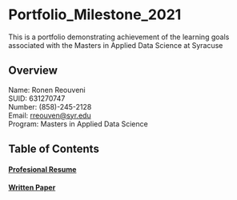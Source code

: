 # Portfolio_Milestone_2021
This is a portfolio demonstrating achievement of the learning goals associated with the Masters in Applied Data Science at Syracuse 

## Overview 

Name: Ronen Reouveni <br/>
SUID: 631270747 <br/>
Number: (858)-245-2128 <br/>
Email: rreouven@syr.edu <br/>
Program: Masters in Applied Data Science <br/>


## Table of Contents 

#### [Profesional Resume](https://github.com/RonenReouveni/resume/blob/main/ronen_reouveni_resume%20(1).pdf)


#### [Written Paper](https://github.com/RonenReouveni/written_portfolio/blob/main/ronen_reouveni_portfolio_draft2.pdf)



